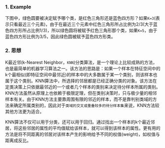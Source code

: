 

### 1. Example

下图中，绿色圆要被决定赋予哪个类，是红色三角形还是蓝色四方形？如果`K=3`(表示只看最近三个元素)，由于在最近三个元素中红色三角形所占比例为2/3(大于蓝色四方形所占比例1/3)，所以绿色圆将被赋予红色三角形那个类，如果`K=5`，由于蓝色四方形比例为3/5，因此绿色圆被赋予蓝色四方形类。

### 2. 思想

K最近邻(k-Nearest Neighbor，`KNN`)分类算法，是一个理论上比较成熟的方法，也是最简单的机器学习算法之一。该方法的思路是：如果一个样本在特征空间中的k个最相似(即特征空间中最邻近)的样本中的大多数属于某一个类别，则该样本也属于这个类别。KNN算法中，所选择的邻居都是已经正确分类的对象。该方法在定类决策上只依据最邻近的一个或者几个样本的类别来决定待分样本所属的类别。 KNN方法虽然从原理上也依赖于极限定理，但在类别决策时，只与极少量的相邻样本有关。由于KNN方法主要靠周围有限的邻近的样本，而不是靠判别类域的方法来确定所属类别的，因此对于`类域的交叉或重叠较多的待分样本集`来说，KNN方法较其他方法更为适合。

KNN算法不仅可以用于分类，还可以用于回归。通过找出一个样本的k个最近邻居，将这些邻居的属性的平均值赋给该样本，就可以得到该样本的属性。更有用的方法是将不同距离的邻居对该样本产生的影响给予不同的权值(weight)，如权值与距离成反比。

